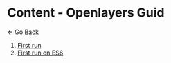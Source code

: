 # Content - Openlayers Guid

[⇐ Go Back](../../README.md)

1. [First run](./begginer/first-run.md)
1. [First run on ES6](./begginer/first-run-es6.md)
